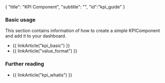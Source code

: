 <meta>
{
	"title": "KPI Component",
	"subtitle": "",
	"id":"kpi_guide"
}
</meta>

### Basic usage

This section contains information of how to create a simple KPIComponent and add it to your dashboard.

* {{ linkArticle("kpi_basic") }}
* {{ linkArticle("value_format") }}

### Further reading

* {{ linkArticle("kpi_whatis") }}


